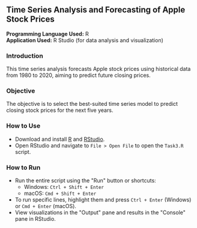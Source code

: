 ## Time Series Analysis and Forecasting of Apple Stock Prices

**Programming Language Used:** R  
**Application Used:** R Studio (for data analysis and visualization)

### Introduction
This time series analysis forecasts Apple stock prices using historical data from 1980 to 2020, aiming to predict future closing prices.

### Objective
The objective is to select the best-suited time series model to predict closing stock prices for the next five years.

### How to Use
- Download and install [R](https://cran.r-project.org) and [RStudio](https://posit.co/download/rstudio-desktop/).
- Open RStudio and navigate to `File > Open File` to open the `Task3.R` script.

### How to Run
- Run the entire script using the "Run" button or shortcuts:
  - Windows: `Ctrl + Shift + Enter`
  - macOS: `Cmd + Shift + Enter`
- To run specific lines, highlight them and press `Ctrl + Enter` (Windows) or `Cmd + Enter` (macOS).
- View visualizations in the "Output" pane and results in the "Console" pane in RStudio.
